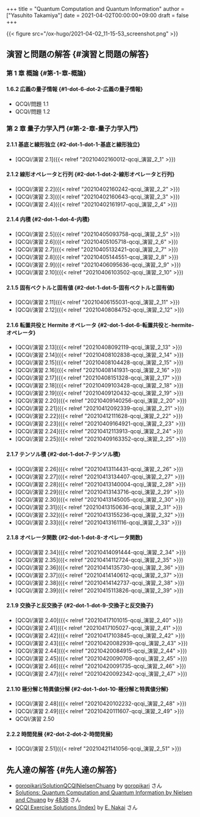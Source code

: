 +++
title = "Quantum Computation and Quantum Information"
author = ["Yasuhito Takamiya"]
date = 2021-04-02T00:00:00+09:00
draft = false
+++

{{< figure src="/ox-hugo/2021-04-02_11-15-53_screenshot.png" >}}


## 演習と問題の解答 {#演習と問題の解答}


### 第 1 章 概論 {#第-1-章-概論}


#### 1.6.2 広義の量子情報 {#1-dot-6-dot-2-広義の量子情報}

-   QCQI/問題 1.1
-   QCQI/問題 1.2


### 第 2 章 量子力学入門 {#第-2-章-量子力学入門}


#### 2.1.1 基底と線形独立 {#2-dot-1-dot-1-基底と線形独立}

-   [QCQI/演習 2.1]({{< relref "20210402160012-qcqi_演習_2_1" >}})


#### 2.1.2 線形オペレータと行列 {#2-dot-1-dot-2-線形オペレータと行列}

-   [QCQI/演習 2.2]({{< relref "20210402160242-qcqi_演習_2_2" >}})
-   [QCQI/演習 2.3]({{< relref "20210402160643-qcqi_演習_2_3" >}})
-   [QCQI/演習 2.4]({{< relref "20210402161917-qcqi_演習_2_4" >}})


#### 2.1.4 内積 {#2-dot-1-dot-4-内積}

-   [QCQI/演習 2.5]({{< relref "20210405093758-qcqi_演習_2_5" >}})
-   [QCQI/演習 2.6]({{< relref "20210405105718-qcqi_演習_2_6" >}})
-   [QCQI/演習 2.7]({{< relref "20210405132421-qcqi_演習_2_7" >}})
-   [QCQI/演習 2.8]({{< relref "20210405144551-qcqi_演習_2_8" >}})
-   [QCQI/演習 2.9]({{< relref "20210406095636-qcqi_演習_2_9" >}})
-   [QCQI/演習 2.10]({{< relref "20210406103502-qcqi_演習_2_10" >}})


#### 2.1.5 固有ベクトルと固有値 {#2-dot-1-dot-5-固有ベクトルと固有値}

-   [QCQI/演習 2.11]({{< relref "20210406155031-qcqi_演習_2_11" >}})
-   [QCQI/演習 2.12]({{< relref "20210408084752-qcqi_演習_2_12" >}})


#### 2.1.6 転置共役と Hermite オペレータ {#2-dot-1-dot-6-転置共役と-hermite-オペレータ}

-   [QCQI/演習 2.13]({{< relref "20210408092119-qcqi_演習_2_13" >}})
-   [QCQI/演習 2.14]({{< relref "20210408102838-qcqi_演習_2_14" >}})
-   [QCQI/演習 2.15]({{< relref "20210408104428-qcqi_演習_2_15" >}})
-   [QCQI/演習 2.16]({{< relref "20210408141931-qcqi_演習_2_16" >}})
-   [QCQI/演習 2.17]({{< relref "20210408151328-qcqi_演習_2_17" >}})
-   [QCQI/演習 2.18]({{< relref "20210409103428-qcqi_演習_2_18" >}})
-   [QCQI/演習 2.19]({{< relref "20210409120432-qcqi_演習_2_19" >}})
-   [QCQI/演習 2.20]({{< relref "20210409140256-qcqi_演習_2_20" >}})
-   [QCQI/演習 2.21]({{< relref "20210412092339-qcqi_演習_2_21" >}})
-   [QCQI/演習 2.22]({{< relref "20210412111628-qcqi_演習_2_22" >}})
-   [QCQI/演習 2.23]({{< relref "20210409164921-qcqi_演習_2_23" >}})
-   [QCQI/演習 2.24]({{< relref "20210412113913-qcqi_演習_2_24" >}})
-   [QCQI/演習 2.25]({{< relref "20210409163352-qcqi_演習_2_25" >}})


#### 2.1.7 テンソル積 {#2-dot-1-dot-7-テンソル積}

-   [QCQI/演習 2.26]({{< relref "20210413114431-qcqi_演習_2_26" >}})
-   [QCQI/演習 2.27]({{< relref "20210413134407-qcqi_演習_2_27" >}})
-   [QCQI/演習 2.28]({{< relref "20210413140004-qcqi_演習_2_28" >}})
-   [QCQI/演習 2.29]({{< relref "20210413143716-qcqi_演習_2_29" >}})
-   [QCQI/演習 2.30]({{< relref "20210413145005-qcqi_演習_2_30" >}})
-   [QCQI/演習 2.31]({{< relref "20210413150636-qcqi_演習_2_31" >}})
-   [QCQI/演習 2.32]({{< relref "20210413155236-qcqi_演習_2_32" >}})
-   [QCQI/演習 2.33]({{< relref "20210413161116-qcqi_演習_2_33" >}})


#### 2.1.8 オペレータ関数 {#2-dot-1-dot-8-オペレータ関数}

-   [QCQI/演習 2.34]({{< relref "20210414091444-qcqi_演習_2_34" >}})
-   [QCQI/演習 2.35]({{< relref "20210414112724-qcqi_演習_2_35" >}})
-   [QCQI/演習 2.36]({{< relref "20210414135730-qcqi_演習_2_36" >}})
-   [QCQI/演習 2.37]({{< relref "20210414140612-qcqi_演習_2_37" >}})
-   [QCQI/演習 2.38]({{< relref "20210414142737-qcqi_演習_2_38" >}})
-   [QCQI/演習 2.39]({{< relref "20210415113826-qcqi_演習_2_39" >}})


#### 2.1.9 交換子と反交換子 {#2-dot-1-dot-9-交換子と反交換子}

-   [QCQI/演習 2.40]({{< relref "20210417101015-qcqi_演習_2_40" >}})
-   [QCQI/演習 2.41]({{< relref "20210417105027-qcqi_演習_2_41" >}})
-   [QCQI/演習 2.42]({{< relref "20210417103845-qcqi_演習_2_42" >}})
-   [QCQI/演習 2.43]({{< relref "20210420082939-qcqi_演習_2_43" >}})
-   [QCQI/演習 2.44]({{< relref "20210420084915-qcqi_演習_2_44" >}})
-   [QCQI/演習 2.45]({{< relref "20210420090708-qcqi_演習_2_45" >}})
-   [QCQI/演習 2.46]({{< relref "20210420091735-qcqi_演習_2_46" >}})
-   [QCQI/演習 2.47]({{< relref "20210420092342-qcqi_演習_2_47" >}})


#### 2.1.10 極分解と特異値分解 {#2-dot-1-dot-10-極分解と特異値分解}

-   [QCQI/演習 2.48]({{< relref "20210420102232-qcqi_演習_2_48" >}})
-   [QCQI/演習 2.49]({{< relref "20210420111607-qcqi_演習_2_49" >}})
-   QCQI/演習 2.50


#### 2.2.2 時間発展 {#2-dot-2-dot-2-時間発展}

-   [QCQI/演習 2.51]({{< relref "20210421141056-qcqi_演習_2_51" >}})


## 先人達の解答 {#先人達の解答}

-   [goropikari/SolutionQCQINielsenChuang](https://github.com/goropikari/SolutionQCQINielsenChuang) by [goropikari](https://github.com/goropikari) さん
-   [Solutions: Quantum Computation and Quantum Information by Nielsen and Chuang](https://serab.net/docs/qcqi/) by [4838](https://twitter.com/t%5F4838) さん
-   [QCQI Exercise Solutions (Index)](https://enakai00.hatenablog.com/entry/2018/04/22/195026) by [E. Nakai](https://twitter.com/enakai00) さん
